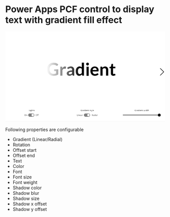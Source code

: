 # Power Apps PCF control to display text with gradient fill effect

![Gradient Text Control](../Demos/Gradient&#32;Text&#32;in&#32;Canvas&#32;Apps.gif)

Following properties are configurable

- Gradient (Linear/Radial)
- Rotation
- Offset start
- Offset end
- Text
- Color
- Font
- Font size
- Font weight
- Shadow color
- Shadow blur
- Shadow size
- Shadow x offset
- Shadow y offset
